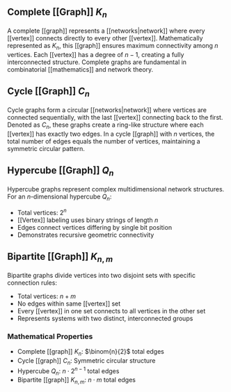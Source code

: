 ## Complete [[Graph]] $K_n$

A complete [[graph]] represents a [[networks|network]] where every [[vertex]] connects directly to every other [[vertex]]. Mathematically represented as $K_n$, this [[graph]] ensures maximum connectivity among $n$ vertices. Each [[vertex]] has a degree of $n-1$, creating a fully interconnected structure. Complete graphs are fundamental in combinatorial [[mathematics]] and network theory.

## Cycle [[Graph]] $C_n$

Cycle graphs form a circular [[networks|network]] where vertices are connected sequentially, with the last [[vertex]] connecting back to the first. Denoted as $C_n$, these graphs create a ring-like structure where each [[vertex]] has exactly two edges. In a cycle [[graph]] with $n$ vertices, the total number of edges equals the number of vertices, maintaining a symmetric circular pattern.

## Hypercube [[Graph]] $Q_n$

Hypercube graphs represent complex multidimensional network structures. For an $n$-dimensional hypercube $Q_n$:

- Total vertices: $2^n$
- [[Vertex]] labeling uses binary strings of length $n$
- Edges connect vertices differing by single bit position
- Demonstrates recursive geometric connectivity

## Bipartite [[Graph]] $K_{n,m}$

Bipartite graphs divide vertices into two disjoint sets with specific connection rules:

- Total vertices: $n + m$
- No edges within same [[vertex]] set
- Every [[vertex]] in one set connects to all vertices in the other set
- Represents systems with two distinct, interconnected groups

### Mathematical Properties

- Complete [[graph]] $K_n$: $\binom{n}{2}$ total edges
- Cycle [[graph]] $C_n$: Symmetric circular structure
- Hypercube $Q_n$: $n \cdot 2^{n-1}$ total edges
- Bipartite [[graph]] $K_{n,m}$: $n \cdot m$ total edges